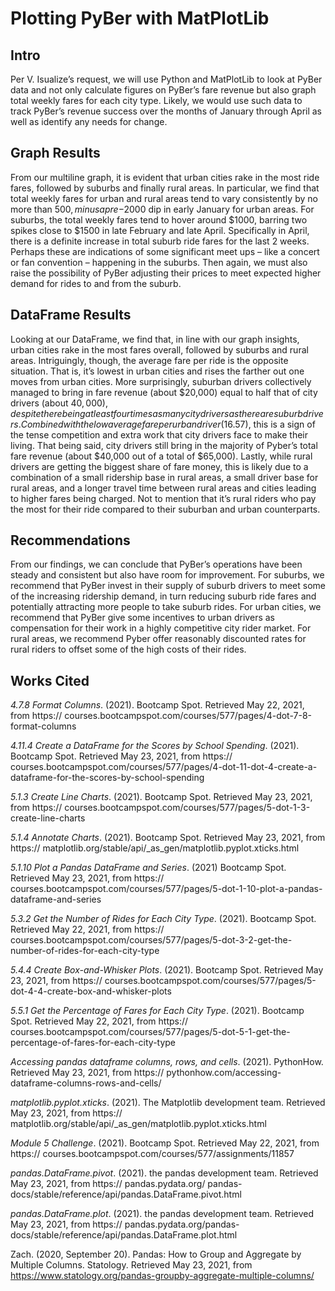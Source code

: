 # Plotting PyBer with MatPlotLib

## Intro
Per V. Isualize’s request, we will use Python and MatPlotLib to look at PyBer data and not only calculate figures on PyBer’s fare revenue but also graph total weekly fares for each city type. Likely, we would use such data to track PyBer’s revenue success over the months of January through April as well as identify any needs for change.

## Graph Results
From our multiline graph, it is evident that urban cities rake in the most ride fares, followed by suburbs and finally rural areas. In particular, we find that total weekly fares for urban and rural areas tend to vary consistently by no more than $500, minus a pre-$2000 dip in early January for urban areas. For suburbs, the total weekly fares tend to hover around $1000, barring two spikes close to $1500 in late February and late April. Specifically in April, there is a definite increase in total suburb ride fares for the last 2 weeks. Perhaps these are indications of some significant meet ups – like a concert or fan convention – happening in the suburbs. Then again, we must also raise the possibility of PyBer adjusting their prices to meet expected higher demand for rides to and from the suburb. 

## DataFrame Results
Looking at our DataFrame, we find that, in line with our graph insights, urban cities rake in the most fares overall, followed by suburbs and rural areas. Intriguingly, though, the average fare per ride is the opposite situation. That is, it’s lowest in urban cities and rises the farther out one moves from urban cities. More surprisingly, suburban drivers collectively managed to bring in fare revenue (about $20,000) equal to half that of city drivers (about $40,000), despite there being at least four times as many city drivers as there are suburb drivers. Combined with the low average fare per urban driver ($16.57), this is a sign of the tense competition and extra work that city drivers face to make their living. That being said, city drivers still bring in the majority of Pyber’s total fare revenue (about $40,000 out of a total of $65,000). Lastly, while rural drivers are getting the biggest share of fare money, this is likely due to a combination of a small ridership base in rural areas, a small driver base for rural areas, and a longer travel time between rural areas and cities leading to higher fares being charged. Not to mention that it’s rural riders who pay the most for their ride compared to their suburban and urban counterparts.

## Recommendations
From our findings, we can conclude that PyBer’s operations have been steady and consistent but also have room for improvement.
For suburbs, we recommend that PyBer invest in their supply of suburb drivers to meet some of the increasing ridership demand, in turn reducing suburb ride fares and potentially attracting more people to take suburb rides. For urban cities, we recommend that PyBer give some incentives to urban drivers as compensation for their work in a highly competitive city rider market. For rural areas, we recommend Pyber offer reasonably discounted rates for rural riders to offset some of the high costs of their rides.

## Works Cited 

_4.7.8 Format Columns_. (2021). Bootcamp Spot. Retrieved May 22, 2021, from https://
	courses.bootcampspot.com/courses/577/pages/4-dot-7-8-format-columns

_4.11.4 Create a DataFrame for the Scores by School Spending_. (2021). Bootcamp Spot. Retrieved May 23, 2021, from https://
	courses.bootcampspot.com/courses/577/pages/4-dot-11-dot-4-create-a-dataframe-for-the-scores-by-school-spending

_5.1.3 Create Line Charts_. (2021). Bootcamp Spot. Retrieved May 23, 2021, from https://
	courses.bootcampspot.com/courses/577/pages/5-dot-1-3-create-line-charts

_5.1.4 Annotate Charts_. (2021). Bootcamp Spot. Retrieved May 23, 2021, from https://
	matplotlib.org/stable/api/_as_gen/matplotlib.pyplot.xticks.html

_5.1.10 Plot a Pandas DataFrame and Series_. (2021) Bootcamp Spot. Retrieved May 23, 2021, from https://	courses.bootcampspot.com/courses/577/pages/5-dot-1-10-plot-a-pandas-dataframe-and-series

_5.3.2 Get the Number of Rides for Each City Type_. (2021). Bootcamp Spot. Retrieved May 22, 2021, from https://	courses.bootcampspot.com/courses/577/pages/5-dot-3-2-get-the-number-of-rides-for-each-city-type

_5.4.4 Create Box-and-Whisker Plots_. (2021). Bootcamp Spot. Retrieved May 23, 2021, from https://
	courses.bootcampspot.com/courses/577/pages/5-dot-4-4-create-box-and-whisker-plots

_5.5.1 Get the Percentage of Fares for Each City Type_. (2021). Bootcamp Spot. Retrieved May 22, 2021, from https://	courses.bootcampspot.com/courses/577/pages/5-dot-5-1-get-the-percentage-of-fares-for-each-city-type

_Accessing pandas dataframe columns, rows, and cells_. (2021). PythonHow. Retrieved May 23, 2021, from https://
	pythonhow.com/accessing-dataframe-columns-rows-and-cells/

_matplotlib.pyplot.xticks_. (2021). The Matplotlib development team. Retrieved May 23, 2021, from https://
	matplotlib.org/stable/api/_as_gen/matplotlib.pyplot.xticks.html

_Module 5 Challenge_. (2021). Bootcamp Spot. Retrieved May 22, 2021, from https://
	courses.bootcampspot.com/courses/577/assignments/11857

_pandas.DataFrame.pivot_. (2021). the pandas development team. Retrieved May 23, 2021, from https://
	pandas.pydata.org/	pandas-docs/stable/reference/api/pandas.DataFrame.pivot.html

_pandas.DataFrame.plot_. (2021). the pandas development team. Retrieved May 23, 2021, from https://
	pandas.pydata.org/pandas-docs/stable/reference/api/pandas.DataFrame.plot.html

Zach. (2020, September 20). Pandas: How to Group and Aggregate by Multiple Columns. Statology. Retrieved May 23, 2021, 	from https://www.statology.org/pandas-groupby-aggregate-multiple-columns/
